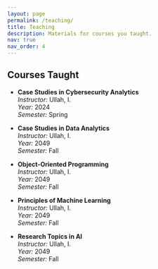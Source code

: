 ```yaml
---
layout: page
permalink: /teaching/
title: Teaching
description: Materials for courses you taught.
nav: true
nav_order: 4
---
```


## Courses Taught

- **Case Studies in Cybersecurity Analytics**  
  *Instructor:* Ullah, I.  
  *Year:* 2024  
  *Semester:* Spring

- **Case Studies in Data Analytics**  
  *Instructor:* Ullah, I.  
  *Year:* 2049  
  *Semester:* Fall

- **Object-Oriented Programming**  
  *Instructor:* Ullah, I.  
  *Year:* 2049  
  *Semester:* Fall

- **Principles of Machine Learning**  
  *Instructor:* Ullah, I.  
  *Year:* 2049  
  *Semester:* Fall

- **Research Topics in AI**  
  *Instructor:* Ullah, I.  
  *Year:* 2049  
  *Semester:* Fall
